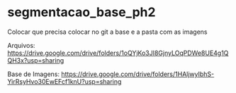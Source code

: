 # segmentacao_base_ph2

Colocar que precisa colocar no git a base e a pasta com as imagens

Arquivos: 
https://drive.google.com/drive/folders/1oQYjKo3JI8GjnyLOqPDWe8UE4g1QQH3x?usp=sharing

Base de Imagens: 
https://drive.google.com/drive/folders/1HAljwyIbhS-YirRsyHvo30EwEFcf1knU?usp=sharing
